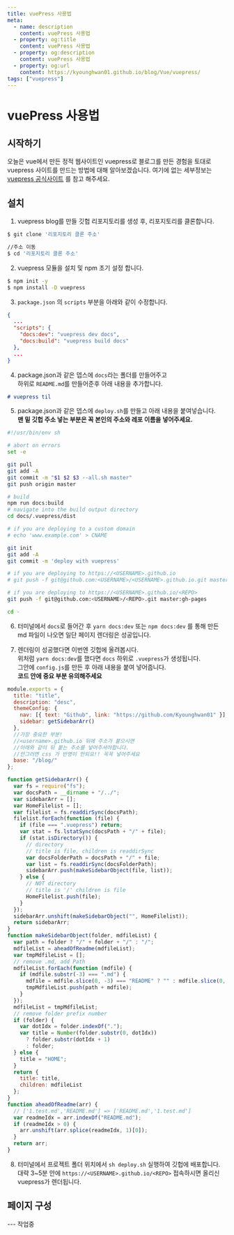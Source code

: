 ```yaml
---
title: vuePress 사용법
meta:
  - name: description
    content: vuePress 사용법
  - property: og:title
    content: vuePress 사용법
  - property: og:description
    content: vuePress 사용법
  - property: og:url
    content: https://kyounghwan01.github.io/blog/Vue/vuepress/
tags: ["vuepress"]
---
```


# vuePress 사용법

## 시작하기

오늘은 vue에서 만든 정적 웹사이트인 vuepress로 블로그를 만든 경험을 토대로 vuepress 사이트를 만드는 방법에 대해 알아보겠습니다.
여기에 없는 세부정보는 [vuepress 공식사이트](https://vuepress.vuejs.org/guide/) 를 참고 해주세요.

## 설치

1. vuepress blog를 만들 깃헙 리포지토리를 생성 후, 리포지토리를 클론합니다.

```sh
$ git clone '리포지토리 클론 주소'

//주소 이동
$ cd '리포지토리 클론 주소'
```

2. vuepress 모듈을 설치 및 npm 초기 설정 합니다.

```sh
$ npm init -y
$ npm install -D vuepress
```

3. `package.json` 의 `scripts` 부분을 아래와 같이 수정합니다.

```json
{
  ...
  "scripts": {
    "docs:dev": "vuepress dev docs",
    "docs:build": "vuepress build docs"
  },
  ...
}
```

4. package.json과 같은 뎁스에 `docs`라는 폴더를 만들어주고 <br>하위로 `README.md`를 만들어준후 아래 내용을 추가합니다.

```md
# vuepress til
```

5. package.json과 같은 뎁스에 `deploy.sh`를 만들고 아래 내용을 붙여넣습니다.<br>
   **맨 밑 깃헙 주소 넣는 부분은 꼭 본인의 주소와 레포 이름을 넣어주세요.**

```sh
#!/usr/bin/env sh

# abort on errors
set -e

git pull
git add -A
git commit -m "$1 $2 $3 --all.sh master"
git push origin master

# build
npm run docs:build
# navigate into the build output directory
cd docs/.vuepress/dist

# if you are deploying to a custom domain
# echo 'www.example.com' > CNAME

git init
git add -A
git commit -m 'deploy with vuepress'

# if you are deploying to https://<USERNAME>.github.io
# git push -f git@github.com:<USERNAME>/<USERNAME>.github.io.git master

# if you are deploying to https://<USERNAME>.github.io/<REPO>
git push -f git@github.com:<USERNAME>/<REPO>.git master:gh-pages

cd -
```

6. 터미널에서 `docs`로 들어간 후 `yarn docs:dev` 또는 `npm docs:dev` 를 통해 만든 md 파일이 나오면 일단 페이지 렌더링은 성공입니다.

7. 렌더링이 성공했다면 이번엔 깃헙에 올려봅시다.<br>
   위처럼 `yarn docs:dev`를 했다면 `docs` 하위로 `.vuepress`가 생성됩니다. <br>그안에 `config.js`를 만든 후 아래 내용을 붙여 넣어줍니다.<br>
   **코드 안에 중요 부분 유의해주세요**

```js
module.exports = {
  title: "title",
  description: "desc",
  themeConfig: {
    nav: [{ text: "Github", link: "https://github.com/Kyounghwan01" }],
    sidebar: getSidebarArr()
  },
  //가장 중요한 부분!
  //<username>.github.io 뒤에 주소가 붙으시면
  //아래와 같이 뒤 붙는 주소를 넣어주셔야합니다.
  //안그러면 css 가 반영이 안되요!! 꼭꼭 넣어주세요
  base: "/blog/"
};

function getSidebarArr() {
  var fs = require("fs");
  var docsPath = __dirname + "/../";
  var sidebarArr = [];
  var HomeFilelist = [];
  var filelist = fs.readdirSync(docsPath);
  filelist.forEach(function (file) {
    if (file === ".vuepress") return;
    var stat = fs.lstatSync(docsPath + "/" + file);
    if (stat.isDirectory()) {
      // directory
      // title is file, children is readdirSync
      var docsFolderPath = docsPath + "/" + file;
      var list = fs.readdirSync(docsFolderPath);
      sidebarArr.push(makeSidebarObject(file, list));
    } else {
      // NOT directory
      // title is '/' children is file
      HomeFilelist.push(file);
    }
  });
  sidebarArr.unshift(makeSidebarObject("", HomeFilelist));
  return sidebarArr;
}
function makeSidebarObject(folder, mdfileList) {
  var path = folder ? "/" + folder + "/" : "/";
  mdfileList = aheadOfReadme(mdfileList);
  var tmpMdfileList = [];
  // remove .md, add Path
  mdfileList.forEach(function (mdfile) {
    if (mdfile.substr(-3) === ".md") {
      mdfile = mdfile.slice(0, -3) === "README" ? "" : mdfile.slice(0, -3);
      tmpMdfileList.push(path + mdfile);
    }
  });
  mdfileList = tmpMdfileList;
  // remove folder prefix number
  if (folder) {
    var dotIdx = folder.indexOf(".");
    var title = Number(folder.substr(0, dotIdx))
      ? folder.substr(dotIdx + 1)
      : folder;
  } else {
    title = "HOME";
  }
  return {
    title: title,
    children: mdfileList
  };
}
function aheadOfReadme(arr) {
  // ['1.test.md','README.md'] => ['README.md','1.test.md']
  var readmeIdx = arr.indexOf("README.md");
  if (readmeIdx > 0) {
    arr.unshift(arr.splice(readmeIdx, 1)[0]);
  }
  return arr;
}
```

8. 터미널에서 프로젝트 폴더 위치에서 `sh deploy.sh` 실행하여 깃헙에 배포합니다.<br> 대략 3~5분 안에 `https://<USERNAME>.github.io/<REPO>` 접속하시면 올리신 vuepress가 렌더됩니다.

## 페이지 구성

--- 작업중

<Disqus />

